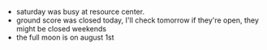 *   saturday was busy at resource center. 
*   ground score was closed today, I'll check tomorrow if they're open, they might be closed weekends
*   the full moon is on august 1st